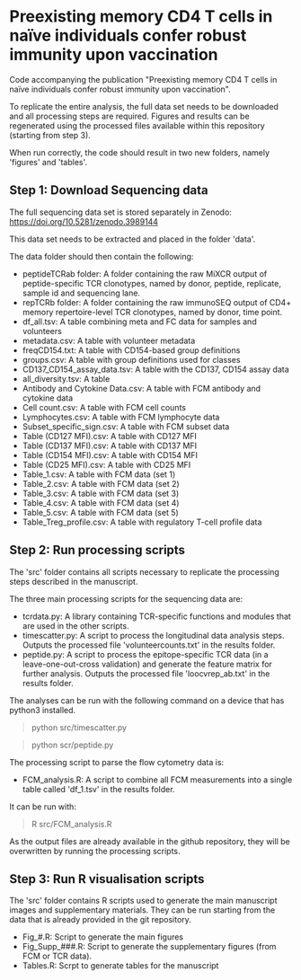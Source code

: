 # Preexisting memory CD4 T cells in naïve individuals confer robust immunity upon vaccination

Code accompanying the publication "Preexisting memory CD4 T cells in naïve individuals confer robust immunity upon vaccination".

To replicate the entire analysis, the full data set needs to be downloaded and all processing steps are required. Figures and results can be regenerated using the processed files available within this repository (starting from step 3).

When run correctly, the code should result in two new folders, namely 'figures' and 'tables'.

## Step 1: Download Sequencing data

The full sequencing data set is stored separately in Zenodo:
https://doi.org/10.5281/zenodo.3989144

This data set needs to be extracted and placed in the folder 'data'.

The data folder should then contain the following:
* peptideTCRab folder: A folder containing the raw MiXCR output of peptide-specific TCR clonotypes, named by donor, peptide, replicate, sample id and sequencing lane.
* repTCRb folder: A folder containing the raw immunoSEQ output of CD4+ memory repertoire-level TCR clonotypes, named by donor, time point.
* df_all.tsv: A table combining meta and FC data for samples and volunteers
* metadata.csv: A table with volunteer metadata
* freqCD154.txt: A table with CD154-based group definitions
* groups.csv: A table with group definitions used for classes
* CD137_CD154_assay_data.tsv: A table with the CD137, CD154 assay data
* all_diversity.tsv: A table
* Antibody and Cytokine Data.csv: A table with FCM antibody and cytokine data
* Cell count.csv: A table with FCM cell counts
* Lymphocytes.csv: A table with FCM lymphocyte data
* Subset_specific_sign.csv: A table with FCM subset data
* Table (CD127 MFI).csv: A table with CD127 MFI
* Table (CD137 MFI).csv: A table with CD137 MFI
* Table (CD154 MFI).csv: A table with CD154 MFI
* Table (CD25 MFI).csv: A table with CD25 MFI
* Table_1.csv: A table with FCM data (set 1)
* Table_2.csv: A table with FCM data (set 2)
* Table_3.csv: A table with FCM data (set 3)
* Table_4.csv: A table with FCM data (set 4)
* Table_5.csv: A table with FCM data (set 5)
* Table_Treg_profile.csv: A table with regulatory T-cell profile data

## Step 2: Run processing scripts

The 'src' folder contains all scripts necessary to replicate the processing steps described in the manuscript.

The three main processing scripts for the sequencing data are:
* tcrdata.py: A library containing TCR-specific functions and modules that are used in the other scripts.
* timescatter.py: A script to process the longitudinal data analysis steps. Outputs the processed file 'volunteercounts.txt' in the results folder.
* peptide.py: A script to process the epitope-specific TCR data (in a leave-one-out-cross validation) and generate the feature matrix for further analysis. Outputs the processed file 'loocvrep_ab.txt' in the results folder.

The analyses can be run with the following command on a device that has python3 installed.

> python src/timescatter.py

> python scr/peptide.py

The processing script to parse the flow cytometry data is:
* FCM_analysis.R: A script to combine all FCM measurements into a single table called 'df_1.tsv' in the results folder.

It can be run with:

> R src/FCM_analysis.R

As the output files are already available in the github repository, they will be overwritten by running the processing scripts.

## Step 3: Run R visualisation scripts

The 'src' folder contains R scripts used to generate the main manuscript images and supplementary materials. They can be run starting from the data that is already provided in the git repository.
* Fig_#.R: Script to generate the main figures
* Fig_Supp_###.R: Script to generate the supplementary figures (from FCM or TCR data).
* Tables.R: Scrpt to generate tables for the manuscript
